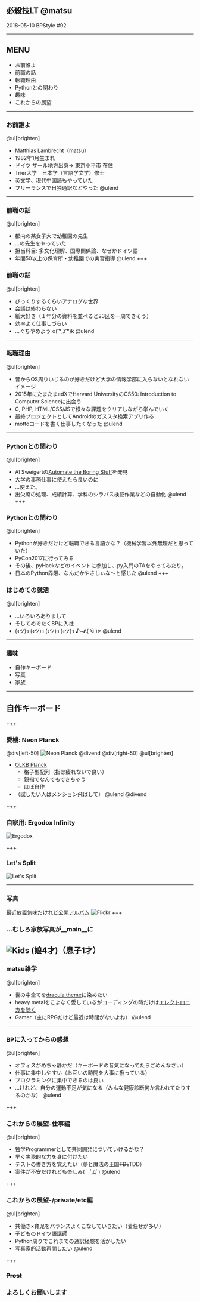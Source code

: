 ## 必殺技LT @matsu
2018-05-10 BPStyle #92

---
## MENU
 * お前誰よ
 * 前職の話
 * 転職理由
 * Pythonとの関わり
 * 趣味
 * これからの展望
---

### お前誰よ
@ul[brighten]
 * Matthias Lambrecht（matsu）
 * 1982年1月生まれ
 * ドイツ ザール地方出身-> 東京小平市 在住
 * Trier大学　日本学（言語学文学）修士
 * 英文学、現代中国語もやっていた
 * フリーランスで日独通訳などやった
@ulend
---
### 前職の話
@ul[brighten]
  * 都内の某女子大で幼稚園の先生
  * ...の先生をやっていた
  * 担当科目: 多文化理解、国際関係論、なぜかドイツ語
  * 年間50以上の保育所・幼稚園での実習指導
@ulend
+++
### 前職の話
@ul[brighten]
  * びっくりするくらいアナログな世界
  * 会議は終わらない
  * 紙大好き（１年分の資料を並べると23区を一周できそう）
  * 効率よく仕事しづらい
  * ...ぐちやめよう o( ͡° ͜ʖ ͡°)k
@ulend

---
### 転職理由
@ul[brighten]
  * 昔からOS周りいじるのが好きだけど大学の情報学部に入らないとなれないイメージ
  * 2015年にたまたまedXでHarvard UniversityのCS50: Introduction to Computer Scienceに出会う
  * C, PHP, HTML/CSS/JSで様々な課題をクリアしながら学んでいく
  * 最終プロジェクトとしてAndroidのガススタ検索アプリ作る
  * mottoコードを書く仕事したくなった
@ulend
---
### Pythonとの関わり
@ul[brighten]
  * Al Sweigertの[Automate the Boring Stuff](https://automatetheboringstuff.com/)を発見
  * 大学の事務仕事に使えたら良いのに
  * ...使えた。
  * 出欠席の処理、成績計算、学科のシラバス検証作業などの自動化
@ulend
+++
### Pythonとの関わり
@ul[brighten]
  * Pythonが好きだけけど転職できる言語かな？（機械学習以外無理だと思っていた）
  * PyCon2017に行ってみる
  * その後、pyHackなどのイベントに参加し、py入門のTAをやってみたり。
  * 日本のPython界隈、なんだかやさしぃな〜と感じた
@ulend
+++
### はじめての就活
@ul[brighten]
  * ...いろいろありまして 
  * そしてめでたくBPに入社
  * (งツ)ว (งツ)ว (งツ)ว (งツ)ว ♪~ᕕ( ᐛ )ᕗ
@ulend

---
### 趣味
 * 自作キーボード
 * 写真
 * 家族

---
## 自作キーボード
+++
### 愛機: Neon Planck
@div[left-50]
![Neon Planck](git-pitch-bpstyle92/assets/planck_neon.jpg)
@divend
@div[right-50]
@ul[brighten]
  * [OLKB Planck](https://olkb.com/planck)
    * 格子型配列（指は疲れないで良い）
    * 親指でなんでもできちゃう
    * ほぼ自作
  * （試したい人はメンション飛ばして）
@ulend
@divend

+++
### 自家用: Ergodox Infinity
![Ergodox](git-pitch-bpstyle92/assets/ergodox.jpg)

+++
### Let's Split
![Let's Split](git-pitch-bpstyle92/assets/letssplit_mac.jpg)

---
### 写真
最近放置気味だけれど[公開アルバム](https://www.flickr.com/people/sandocap/)
![Flickr](git-pitch-bpstyle92/assets/flickr_title.png)
+++
### ...むしろ家族写真が__main__に 
![Kids](git-pitch-bpstyle92/assets/eightbit_.jpg)
(娘4才)（息子1才）
---

### matsu雑学
@ul[brighten]
 * 世の中全てを[dracula theme](https://draculatheme.com/)に染めたい
 * heavy metalをこよなく愛しているがコーディングの時だけは[エレクトロニカを聴く](https://www.last.fm/user/anonelbe)
 * Gamer（主にRPGだけど最近は時間がないよね）
@ulend

---
### BPに入ってからの感想 

@ul[brighten]
  * オフィスがめちゃ静かだ（キーボードの音気になってたらごめんなさい）
  * 仕事に集中しやすい（お互いの時間を大事に扱っている）
  * プログラミングに集中できるのは良い
  * ...けれど、自分の運動不足が気になる（みんな健康診断何か言われてたりするのかな）
@ulend

+++
### これからの展望-仕事編

@ul[brighten]
 * 独学Programmerとして共同開発についていけるかな？
 * 早く実務的な力を身に付けたい
 * テストの書き方を覚えたい（夢と魔法の王国~~TDL~~TDD）
 * 案件が不安だけれども楽しみ(　ﾟдﾟ)
@ulend

+++
### これからの展望-/private/etc編

@ul[brighten]
 * 共働き×育児をバランスよくこなしていきたい（妻任せが多い）
 * 子どものドイツ語講師
 * Python周りでこれまでの通訳経験を活かしたい
 * 写真家的活動再開したい
@ulend

+++
### ~~Prost~~
### よろしくお願いします
